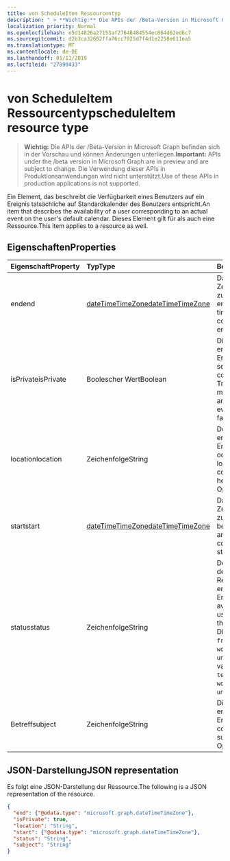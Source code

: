```yaml
---
title: von ScheduleItem Ressourcentyp
description: " > **Wichtig:** Die APIs der /Beta-Version in Microsoft Graph befinden sich in der Vorschau und können Änderungen unterliegen. Die Verwendung dieser APIs in Produktionsanwendungen wird nicht unterstützt."
localization_priority: Normal
ms.openlocfilehash: e5d14826a27153af27648484554ec864d62ed6c7
ms.sourcegitcommit: d2b3ca32602ffa76cc7925d7f4d1e2258e611ea5
ms.translationtype: MT
ms.contentlocale: de-DE
ms.lasthandoff: 01/11/2019
ms.locfileid: "27890433"
---
```

# <a name="scheduleitem-resource-type"></a><span data-ttu-id="eda23-104">von ScheduleItem Ressourcentyp</span><span class="sxs-lookup"><span data-stu-id="eda23-104">scheduleItem resource type</span></span>

 > <span data-ttu-id="eda23-105">**Wichtig:** Die APIs der /Beta-Version in Microsoft Graph befinden sich in der Vorschau und können Änderungen unterliegen.</span><span class="sxs-lookup"><span data-stu-id="eda23-105">**Important:** APIs under the /beta version in Microsoft Graph are in preview and are subject to change.</span></span> <span data-ttu-id="eda23-106">Die Verwendung dieser APIs in Produktionsanwendungen wird nicht unterstützt.</span><span class="sxs-lookup"><span data-stu-id="eda23-106">Use of these APIs in production applications is not supported.</span></span>
 
<span data-ttu-id="eda23-107">Ein Element, das beschreibt die Verfügbarkeit eines Benutzers auf ein Ereignis tatsächliche auf Standardkalender des Benutzers entspricht.</span><span class="sxs-lookup"><span data-stu-id="eda23-107">An item that describes the availability of a user corresponding to an actual event on the user's default calendar.</span></span> <span data-ttu-id="eda23-108">Dieses Element gilt für als auch eine Ressource.</span><span class="sxs-lookup"><span data-stu-id="eda23-108">This item applies to a resource as well.</span></span>

## <a name="properties"></a><span data-ttu-id="eda23-109">Eigenschaften</span><span class="sxs-lookup"><span data-stu-id="eda23-109">Properties</span></span>
| <span data-ttu-id="eda23-110">Eigenschaft</span><span class="sxs-lookup"><span data-stu-id="eda23-110">Property</span></span>     | <span data-ttu-id="eda23-111">Typ</span><span class="sxs-lookup"><span data-stu-id="eda23-111">Type</span></span>   |<span data-ttu-id="eda23-112">Beschreibung</span><span class="sxs-lookup"><span data-stu-id="eda23-112">Description</span></span>|
|:---------------|:--------|:----------|
|<span data-ttu-id="eda23-113">end</span><span class="sxs-lookup"><span data-stu-id="eda23-113">end</span></span> |[<span data-ttu-id="eda23-114">dateTimeTimeZone</span><span class="sxs-lookup"><span data-stu-id="eda23-114">dateTimeTimeZone</span></span>](datetimetimezone.md) |<span data-ttu-id="eda23-115">Das Datum, Uhrzeit und Zeitzone, die das zugehörige Ereignis endet.</span><span class="sxs-lookup"><span data-stu-id="eda23-115">The date, time, and time zone that the corresponding event ends.</span></span> |
|<span data-ttu-id="eda23-116">isPrivate</span><span class="sxs-lookup"><span data-stu-id="eda23-116">isPrivate</span></span> |<span data-ttu-id="eda23-117">Boolescher Wert</span><span class="sxs-lookup"><span data-stu-id="eda23-117">Boolean</span></span> |<span data-ttu-id="eda23-118">Die Vertraulichkeit des entsprechenden Ereignisses.</span><span class="sxs-lookup"><span data-stu-id="eda23-118">The sensitivity of the corresponding event.</span></span> <span data-ttu-id="eda23-119">True, wenn das Ereignis markiert wird `private`false andernfalls.</span><span class="sxs-lookup"><span data-stu-id="eda23-119">True if the event is marked `private`, false otherwise.</span></span> |
|<span data-ttu-id="eda23-120">location</span><span class="sxs-lookup"><span data-stu-id="eda23-120">location</span></span> |<span data-ttu-id="eda23-121">Zeichenfolge</span><span class="sxs-lookup"><span data-stu-id="eda23-121">String</span></span> | <span data-ttu-id="eda23-122">Der Speicherort, an dem entsprechenden Ereigniscode gehalten oder teilnahmen aus.</span><span class="sxs-lookup"><span data-stu-id="eda23-122">The location where the corresponding event is held or attended from.</span></span> <span data-ttu-id="eda23-123">Optional.</span><span class="sxs-lookup"><span data-stu-id="eda23-123">Optional.</span></span>|
|<span data-ttu-id="eda23-124">start</span><span class="sxs-lookup"><span data-stu-id="eda23-124">start</span></span> |[<span data-ttu-id="eda23-125">dateTimeTimeZone</span><span class="sxs-lookup"><span data-stu-id="eda23-125">dateTimeTimeZone</span></span>](datetimetimezone.md) |<span data-ttu-id="eda23-126">Das Datum, Uhrzeit und Zeitzone, die das zugehörige Ereignis beginnt.</span><span class="sxs-lookup"><span data-stu-id="eda23-126">The date, time, and time zone that the corresponding event starts.</span></span> |
|<span data-ttu-id="eda23-127">status</span><span class="sxs-lookup"><span data-stu-id="eda23-127">status</span></span> |<span data-ttu-id="eda23-128">Zeichenfolge</span><span class="sxs-lookup"><span data-stu-id="eda23-128">String</span></span> | <span data-ttu-id="eda23-129">Der Verfügbarkeitsstatus des Benutzers oder der Ressource während des entsprechenden Ereignisses.</span><span class="sxs-lookup"><span data-stu-id="eda23-129">The availability status of the user or resource during the corresponding event.</span></span> <span data-ttu-id="eda23-130">Die möglichen Werte sind: `free`, `tentative`, `busy`, `oof`, `workingElsewhere`, `unknown`.</span><span class="sxs-lookup"><span data-stu-id="eda23-130">The possible values are: `free`, `tentative`, `busy`, `oof`, `workingElsewhere`, `unknown`.</span></span> |
|<span data-ttu-id="eda23-131">Betreff</span><span class="sxs-lookup"><span data-stu-id="eda23-131">subject</span></span> |<span data-ttu-id="eda23-132">Zeichenfolge</span><span class="sxs-lookup"><span data-stu-id="eda23-132">String</span></span> | <span data-ttu-id="eda23-133">Die Betreffzeile das entsprechende Ereignis.</span><span class="sxs-lookup"><span data-stu-id="eda23-133">The corresponding event's subject line.</span></span> <span data-ttu-id="eda23-134">Optional.</span><span class="sxs-lookup"><span data-stu-id="eda23-134">Optional.</span></span>|


## <a name="json-representation"></a><span data-ttu-id="eda23-135">JSON-Darstellung</span><span class="sxs-lookup"><span data-stu-id="eda23-135">JSON representation</span></span>

<span data-ttu-id="eda23-136">Es folgt eine JSON-Darstellung der Ressource.</span><span class="sxs-lookup"><span data-stu-id="eda23-136">The following is a JSON representation of the resource.</span></span>

<!-- {
  "blockType": "resource",
  "optionalProperties": [

  ],
  "@odata.type": "microsoft.graph.scheduleItem"
}-->

```json
{
  "end": {"@odata.type": "microsoft.graph.dateTimeTimeZone"},
  "isPrivate": true,
  "location": "String",
  "start": {"@odata.type": "microsoft.graph.dateTimeTimeZone"},
  "status": "String",
  "subject": "String"
}

```

<!-- uuid: 8fcb5dbc-d5aa-4681-8e31-b001d5168d79
2015-10-25 14:57:30 UTC -->
<!-- {
  "type": "#page.annotation",
  "description": "scheduleItem resource",
  "keywords": "",
  "section": "documentation",
  "tocPath": ""
}-->
